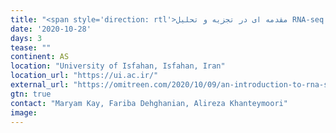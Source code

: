 ```yaml
---
title: "<span style='direction: rtl'>مقدمه ای در تجزیه و تحلیل RNA-seq (انسان ، موش) با استفاده از Galaxy Platform</span>"
date: '2020-10-28'
days: 3
tease: ""
continent: AS
location: "University of Isfahan, Isfahan, Iran"
location_url: "https://ui.ac.ir/"
external_url: "https://omitreen.com/2020/10/09/an-introduction-to-rna-seq-analysis-human-mouse-using-galaxy-platform/"
gtn: true
contact: "Maryam Kay, Fariba Dehghanian, Alireza Khanteymoori"
image: 
---
```

